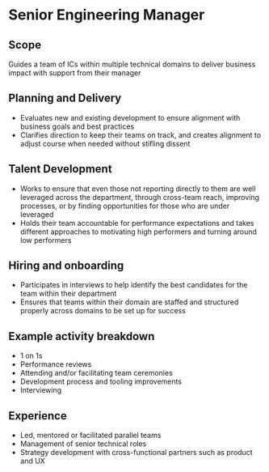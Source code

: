 # Senior Engineering Manager

## Scope

Guides a team of ICs within multiple technical domains to deliver business impact with support from their manager

## Planning and Delivery

- Evaluates new and existing development to ensure alignment with business goals and best practices
- Clarifies direction to keep their teams on track, and creates alignment to adjust course when needed without stifling dissent

## Talent Development

- Works to ensure that even those not reporting directly to them are well leveraged across the department, through cross-team reach, improving processes, or by finding opportunities for those who are under leveraged
- Holds their team accountable for performance expectations and takes different approaches to motivating high performers and turning around low performers

## Hiring and onboarding

- Participates in interviews to help identify the best candidates for the team within their department
- Ensures that teams within their domain are staffed and structured properly across domains to be set up for success

## Example activity breakdown

- 1 on 1s
- Performance reviews
- Attending and/or facilitating team ceremonies
- Development process and tooling improvements
- Interviewing

## Experience

- Led, mentored or facilitated parallel teams
- Management of senior technical roles 
- Strategy development with cross-functional partners such as product and UX
